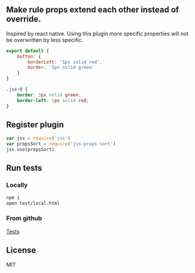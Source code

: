 ## Make rule props extend each other instead of override.

Inspired by react native. Using this plugin more specific properties will not be overwritten by less specific.

```javascript
export default {
    button: {
        borderLeft: '1px solid red',
        border: '3px solid green'
    }
}
```

```css
.jss-0 {
    border: 3px solid green;
    border-left: 1px solid red;
}
```


## Register plugin

```javascript
var jss = require('jss')
var propsSort = require('jss-props-sort')
jss.use(propsSort)
```

## Run tests

### Locally
```bash
npm i
open test/local.html
```
### From github

[Tests](https://jsstyles.github.com/jss-props-sort/test)

## License

MIT
